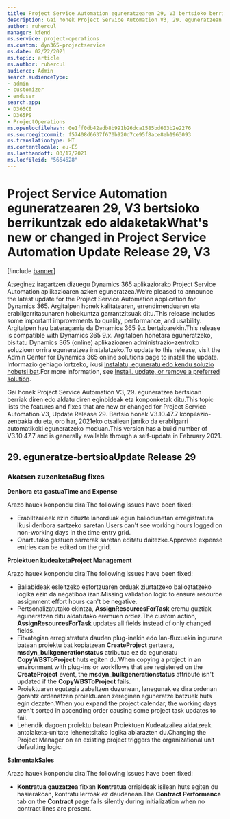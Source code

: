 ```yaml
---
title: Project Service Automation eguneratzearen 29, V3 bertsioko berrikuntzak edo aldaketak
description: Gai honek Project Service Automation V3, 29. eguneratzean erabilgarri dauden eginbideak eta konponketak ditu.
author: ruhercul
manager: kfend
ms.service: project-operations
ms.custom: dyn365-projectservice
ms.date: 02/22/2021
ms.topic: article
ms.author: ruhercul
audience: Admin
search.audienceType:
- admin
- customizer
- enduser
search.app:
- D365CE
- D365PS
- ProjectOperations
ms.openlocfilehash: 0e1ff0db42adb8b991b26dca1585bd603b2e2276
ms.sourcegitcommit: f57408d6637f670b920d7ce95f8ace8eb1963093
ms.translationtype: HT
ms.contentlocale: eu-ES
ms.lasthandoff: 03/17/2021
ms.locfileid: "5664628"
---
```

# <a name="whats-new-or-changed-in-project-service-automation-update-release-29-v3"></a><span data-ttu-id="9ab62-103">Project Service Automation eguneratzearen 29, V3 bertsioko berrikuntzak edo aldaketak</span><span class="sxs-lookup"><span data-stu-id="9ab62-103">What's new or changed in Project Service Automation Update Release 29, V3</span></span>

[!include [banner](../includes/psa-now-project-operations.md)]

<span data-ttu-id="9ab62-104">Atseginez iragartzen dizuegu Dynamics 365 aplikaziorako Project Service Automation aplikazioaren azken eguneratzea.</span><span class="sxs-lookup"><span data-stu-id="9ab62-104">We’re pleased to announce the latest update for the Project Service Automation application for Dynamics 365.</span></span> <span data-ttu-id="9ab62-105">Argitalpen honek kalitatearen, errendimenduaren eta erabilgarritasunaren hobekuntza garrantzitsuak ditu.</span><span class="sxs-lookup"><span data-stu-id="9ab62-105">This release includes some important improvements to quality, performance, and usability.</span></span> <span data-ttu-id="9ab62-106">Argitalpen hau bateragarria da Dynamics 365 9.x bertsioarekin.</span><span class="sxs-lookup"><span data-stu-id="9ab62-106">This release is compatible with Dynamics 365 9.x.</span></span> <span data-ttu-id="9ab62-107">Argitalpen honetara eguneratzeko, bisitatu Dynamics 365 (online) aplikazioaren administrazio-zentroko soluzioen orrira eguneratzea instalatzeko.</span><span class="sxs-lookup"><span data-stu-id="9ab62-107">To update to this release, visit the Admin Center for Dynamics 365 online solutions page to install the update.</span></span> <span data-ttu-id="9ab62-108">Informazio gehiago lortzeko, ikusi [Instalatu, eguneratu edo kendu soluzio hobetsi bat](https://docs.microsoft.com/power-platform/admin/install-remove-preferred-solution).</span><span class="sxs-lookup"><span data-stu-id="9ab62-108">For more information, see [Install, update, or remove a preferred solution](https://docs.microsoft.com/power-platform/admin/install-remove-preferred-solution).</span></span>

<span data-ttu-id="9ab62-109">Gai honek Project Service Automation V3, 29. eguneratzea bertsioan berriak diren edo aldatu diren eginbideak eta konponketak ditu.</span><span class="sxs-lookup"><span data-stu-id="9ab62-109">This topic lists the features and fixes that are new or changed for Project Service Automation V3, Update Release 29.</span></span> <span data-ttu-id="9ab62-110">Bertsio honek V3.10.47.7 konpilazio-zenbakia du eta, oro har, 2021eko otsailean jarriko da erabilgarri automatikoki eguneratzeko moduan.</span><span class="sxs-lookup"><span data-stu-id="9ab62-110">This version has a build number of V3.10.47.7 and is generally available through a self-update in February 2021.</span></span>

## <a name="update-release-29"></a><span data-ttu-id="9ab62-111">29. eguneratze-bertsioa</span><span class="sxs-lookup"><span data-stu-id="9ab62-111">Update Release 29</span></span>

### <a name="bug-fixes"></a><span data-ttu-id="9ab62-112">Akatsen zuzenketa</span><span class="sxs-lookup"><span data-stu-id="9ab62-112">Bug fixes</span></span>

<span data-ttu-id="9ab62-113">**Denbora eta gastua**</span><span class="sxs-lookup"><span data-stu-id="9ab62-113">**Time and Expense**</span></span>

<span data-ttu-id="9ab62-114">Arazo hauek konpondu dira:</span><span class="sxs-lookup"><span data-stu-id="9ab62-114">The following issues have been fixed:</span></span>

- <span data-ttu-id="9ab62-115">Erabiltzaileek ezin dituzte lanorduak egun baliodunetan erregistratuta ikusi denbora sartzeko saretan.</span><span class="sxs-lookup"><span data-stu-id="9ab62-115">Users can't see working hours logged on non-working days in the time entry grid.</span></span>
- <span data-ttu-id="9ab62-116">Onartutako gastuen sarrerak saretan editatu daitezke.</span><span class="sxs-lookup"><span data-stu-id="9ab62-116">Approved expense entries can be edited on the grid.</span></span>

<span data-ttu-id="9ab62-117">**Proiektuen kudeaketa**</span><span class="sxs-lookup"><span data-stu-id="9ab62-117">**Project Management**</span></span>

<span data-ttu-id="9ab62-118">Arazo hauek konpondu dira:</span><span class="sxs-lookup"><span data-stu-id="9ab62-118">The following issues have been fixed:</span></span>

- <span data-ttu-id="9ab62-119">Baliabideak esleitzeko esfortzuaren orduak ziurtatzeko balioztatzeko logika ezin da negatiboa izan.</span><span class="sxs-lookup"><span data-stu-id="9ab62-119">Missing validation logic to ensure resource assignment effort hours can't be negative.</span></span>
- <span data-ttu-id="9ab62-120">Pertsonalizatutako ekintza, **AssignResourcesForTask** eremu guztiak eguneratzen ditu aldatutako eremuen ordez.</span><span class="sxs-lookup"><span data-stu-id="9ab62-120">The custom action, **AssignResourcesForTask** updates all fields instead of only changed fields.</span></span>
- <span data-ttu-id="9ab62-121">Fitxategian erregistratuta dauden plug-inekin edo lan-fluxuekin ingurune batean proiektu bat kopiatzean **CreateProject** gertaera, **msdyn_bulkgenerationstatus** atributua ez da eguneratu **CopyWBSToProject** huts egiten du.</span><span class="sxs-lookup"><span data-stu-id="9ab62-121">When copying a project in an environment with plug-ins or workflows that are registered on the **CreateProject** event, the **msdyn_bulkgenerationstatus** attribute isn't updated if the **CopyWBSToProject** fails.</span></span>
- <span data-ttu-id="9ab62-122">Proiektuaren egutegia zabaltzen duzunean, lanegunak ez dira ordenan gorantz ordenatzen proiektuaren zereginen eguneratze batzuek huts egin dezaten.</span><span class="sxs-lookup"><span data-stu-id="9ab62-122">When you expand the project calendar, the working days aren't sorted in ascending order causing some project task updates to fail.</span></span>
- <span data-ttu-id="9ab62-123">Lehendik dagoen proiektu batean Proiektuen Kudeatzailea aldatzeak antolaketa-unitate lehenetsitako logika abiarazten du.</span><span class="sxs-lookup"><span data-stu-id="9ab62-123">Changing the Project Manager on an existing project triggers the organizational unit defaulting logic.</span></span>

<span data-ttu-id="9ab62-124">**Salmentak**</span><span class="sxs-lookup"><span data-stu-id="9ab62-124">**Sales**</span></span>

<span data-ttu-id="9ab62-125">Arazo hauek konpondu dira:</span><span class="sxs-lookup"><span data-stu-id="9ab62-125">The following issues have been fixed:</span></span>

- <span data-ttu-id="9ab62-126">**Kontratua gauzatzea** fitxan **Kontratua** orrialdeak isilean huts egiten du hasierakoan, kontratu lerroak ez daudenean.</span><span class="sxs-lookup"><span data-stu-id="9ab62-126">The **Contract Performance** tab on the **Contract** page fails silently during initialization when no contract lines are present.</span></span>

